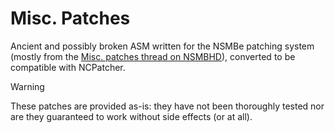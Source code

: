 # Misc. Patches
Ancient and possibly broken ASM written for the NSMBe patching system (mostly from the [Misc. patches thread on NSMBHD](https://nsmbhd.net/thread/2569-misc-patches-thread/)), converted to be compatible with NCPatcher.

> [!WARNING]
> These patches are provided as-is: they have not been thoroughly tested nor are they guaranteed to work without side effects (or at all).
